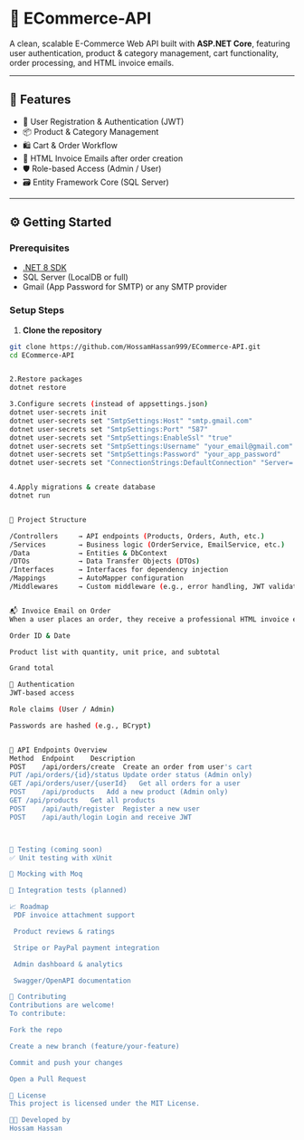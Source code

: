 # 🛒 ECommerce-API

A clean, scalable E-Commerce Web API built with **ASP.NET Core**, featuring user authentication, product & category management, cart functionality, order processing, and HTML invoice emails.

---

## 🚀 Features

- 🔐 User Registration & Authentication (JWT)
- 📦 Product & Category Management
- 🛍️ Cart & Order Workflow
- 📧 HTML Invoice Emails after order creation
- 🛡️ Role-based Access (Admin / User)
- 🗃️ Entity Framework Core (SQL Server)

---

## ⚙️ Getting Started

### Prerequisites

- [.NET 8 SDK](https://dotnet.microsoft.com/en-us/download)
- SQL Server (LocalDB or full)
- Gmail (App Password for SMTP) or any SMTP provider

### Setup Steps

1. **Clone the repository**

```bash
git clone https://github.com/HossamHassan999/ECommerce-API.git
cd ECommerce-API


2.Restore packages
dotnet restore

3.Configure secrets (instead of appsettings.json)
dotnet user-secrets init
dotnet user-secrets set "SmtpSettings:Host" "smtp.gmail.com"
dotnet user-secrets set "SmtpSettings:Port" "587"
dotnet user-secrets set "SmtpSettings:EnableSsl" "true"
dotnet user-secrets set "SmtpSettings:Username" "your_email@gmail.com"
dotnet user-secrets set "SmtpSettings:Password" "your_app_password"
dotnet user-secrets set "ConnectionStrings:DefaultConnection" "Server=.;Database=ECommerceDB;Trusted_Connection=True;TrustServerCertificate=True;"


4.Apply migrations & create database
dotnet run


🧱 Project Structure

/Controllers     → API endpoints (Products, Orders, Auth, etc.)
/Services        → Business logic (OrderService, EmailService, etc.)
/Data            → Entities & DbContext
/DTOs            → Data Transfer Objects (DTOs)
/Interfaces      → Interfaces for dependency injection
/Mappings        → AutoMapper configuration
/Middlewares     → Custom middleware (e.g., error handling, JWT validation)


📬 Invoice Email on Order
When a user places an order, they receive a professional HTML invoice email including:

Order ID & Date

Product list with quantity, unit price, and subtotal

Grand total

🔐 Authentication
JWT-based access

Role claims (User / Admin)

Passwords are hashed (e.g., BCrypt)


📡 API Endpoints Overview
Method	Endpoint	Description
POST	/api/orders/create	Create an order from user's cart
PUT	/api/orders/{id}/status	Update order status (Admin only)
GET	/api/orders/user/{userId}	Get all orders for a user
POST	/api/products	Add a new product (Admin only)
GET	/api/products	Get all products
POST	/api/auth/register	Register a new user
POST	/api/auth/login	Login and receive JWT



🧪 Testing (coming soon)
✅ Unit testing with xUnit

🧪 Mocking with Moq

🔌 Integration tests (planned)

📈 Roadmap
 PDF invoice attachment support

 Product reviews & ratings

 Stripe or PayPal payment integration

 Admin dashboard & analytics

 Swagger/OpenAPI documentation

🤝 Contributing
Contributions are welcome!
To contribute:

Fork the repo

Create a new branch (feature/your-feature)

Commit and push your changes

Open a Pull Request

📄 License
This project is licensed under the MIT License.

👨‍💻 Developed by
Hossam Hassan
